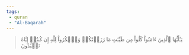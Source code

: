 ```yaml
---
tags: 
 - quran 
 - "Al-Baqarah"
---
```


> يَـٰٓأَيُّهَا ٱلَّذِينَ ءَامَنُواْ كُلُواْ مِن طَيِّبَٰتِ مَا رَزَقۡنَٰكُمۡ وَٱشۡكُرُواْ لِلَّهِ إِن كُنتُمۡ إِيَّاهُ تَعۡبُدُونَ

